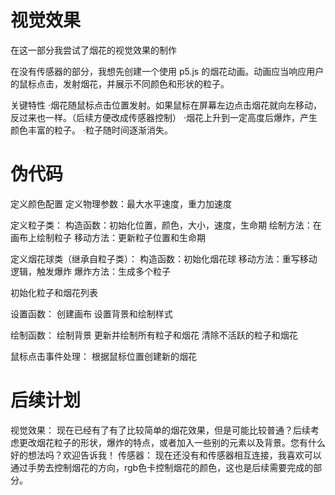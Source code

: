 # 视觉效果
在这一部分我尝试了烟花的视觉效果的制作

在没有传感器的部分，我想先创建一个使用 p5.js 的烟花动画。动画应当响应用户的鼠标点击，发射烟花，并展示不同颜色和形状的粒子。

关键特性
·烟花随鼠标点击位置发射。如果鼠标在屏幕左边点击烟花就向左移动，反过来也一样。（后续方便改成传感器控制）
·烟花上升到一定高度后爆炸，产生颜色丰富的粒子。
·粒子随时间逐渐消失。

# 伪代码
定义颜色配置
定义物理参数：最大水平速度，重力加速度

定义粒子类：
    构造函数：初始化位置，颜色，大小，速度，生命期
    绘制方法：在画布上绘制粒子
    移动方法：更新粒子位置和生命期

定义烟花球类（继承自粒子类）：
    构造函数：初始化烟花球
    移动方法：重写移动逻辑，触发爆炸
    爆炸方法：生成多个粒子

初始化粒子和烟花列表

设置函数：
    创建画布
    设置背景和绘制样式

绘制函数：
    绘制背景
    更新并绘制所有粒子和烟花
    清除不活跃的粒子和烟花

鼠标点击事件处理：
    根据鼠标位置创建新的烟花

# 后续计划
视觉效果：
现在已经有了有了比较简单的烟花效果，但是可能比较普通？后续考虑更改烟花粒子的形状，爆炸的特点，或者加入一些别的元素以及背景。您有什么好的想法吗？欢迎告诉我！
传感器：
现在还没有和传感器相互连接，我喜欢可以通过手势去控制烟花的方向，rgb色卡控制烟花的颜色，这也是后续需要完成的部分。